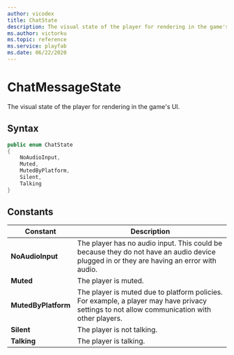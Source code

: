 ```yaml
---
author: vicodex
title: ChatState
description: The visual state of the player for rendering in the game's UI.
ms.author: victorku
ms.topic: reference
ms.service: playfab
ms.date: 06/22/2020
---
```


# ChatMessageState

The visual state of the player for rendering in the game's UI.

## Syntax

```csharp
public enum ChatState
{
    NoAudioInput,
    Muted,
    MutedByPlatform,
    Silent,
    Talking
}
```

## Constants

| **Constant** | **Description** |
| --- | --- |
| **NoAudioInput** | The player has no audio input. This could be because they do not have an audio device plugged in or they are having an error with audio. |
| **Muted** | The player is muted. |
| **MutedByPlatform** | The player is muted due to platform policies. For example, a player may have privacy settings to not allow communication with other players. |
| **Silent** | The player is not talking. |
| **Talking** | The player is talking. |
